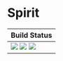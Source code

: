 # Spirit

| **Build Status**                                                |
| :-------------------------------------------------------------- |
| [![][travis-img]][travis-url] [![][appveyor-img]][appveyor-url] [![][codecov-img]][codecov-url] |

[travis-img]: https://travis-ci.org/wardlem/Spirit.jl.svg?branch=master
[travis-url]: https://travis-ci.org/wardlem/Spirit.jl

[appveyor-img]: https://ci.appveyor.com/api/projects/status/s77x1m53d08vw827?svg=true
[appveyor-url]: https://ci.appveyor.com/project/wardlem/spirit-jl

[codecov-img]: https://codecov.io/gh/wardlem/Spirit.jl/branch/master/graph/badge.svg
[codecov-url]: https://codecov.io/gh/wardlem/Spirit.jl
